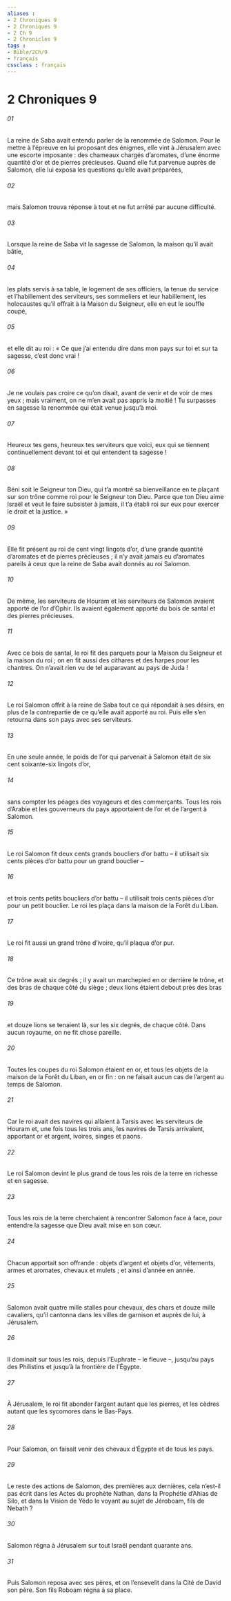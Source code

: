 ```yaml
---
aliases : 
- 2 Chroniques 9
- 2 Chroniques 9
- 2 Ch 9
- 2 Chronicles 9
tags : 
- Bible/2Ch/9
- français
cssclass : français
---
```


# 2 Chroniques 9

###### 01
La reine de Saba avait entendu parler de la renommée de Salomon. Pour le mettre à l’épreuve en lui proposant des énigmes, elle vint à Jérusalem avec une escorte imposante : des chameaux chargés d’aromates, d’une énorme quantité d’or et de pierres précieuses. Quand elle fut parvenue auprès de Salomon, elle lui exposa les questions qu’elle avait préparées,
###### 02
mais Salomon trouva réponse à tout et ne fut arrêté par aucune difficulté.
###### 03
Lorsque la reine de Saba vit la sagesse de Salomon, la maison qu’il avait bâtie,
###### 04
les plats servis à sa table, le logement de ses officiers, la tenue du service et l’habillement des serviteurs, ses sommeliers et leur habillement, les holocaustes qu’il offrait à la Maison du Seigneur, elle en eut le souffle coupé,
###### 05
et elle dit au roi : « Ce que j’ai entendu dire dans mon pays sur toi et sur ta sagesse, c’est donc vrai !
###### 06
Je ne voulais pas croire ce qu’on disait, avant de venir et de voir de mes yeux ; mais vraiment, on ne m’en avait pas appris la moitié ! Tu surpasses en sagesse la renommée qui était venue jusqu’à moi.
###### 07
Heureux tes gens, heureux tes serviteurs que voici, eux qui se tiennent continuellement devant toi et qui entendent ta sagesse !
###### 08
Béni soit le Seigneur ton Dieu, qui t’a montré sa bienveillance en te plaçant sur son trône comme roi pour le Seigneur ton Dieu. Parce que ton Dieu aime Israël et veut le faire subsister à jamais, il t’a établi roi sur eux pour exercer le droit et la justice. »
###### 09
Elle fit présent au roi de cent vingt lingots d’or, d’une grande quantité d’aromates et de pierres précieuses ; il n’y avait jamais eu d’aromates pareils à ceux que la reine de Saba avait donnés au roi Salomon.
###### 10
De même, les serviteurs de Houram et les serviteurs de Salomon avaient apporté de l’or d’Ophir. Ils avaient également apporté du bois de santal et des pierres précieuses.
###### 11
Avec ce bois de santal, le roi fit des parquets pour la Maison du Seigneur et la maison du roi ; on en fit aussi des cithares et des harpes pour les chantres. On n’avait rien vu de tel auparavant au pays de Juda !
###### 12
Le roi Salomon offrit à la reine de Saba tout ce qui répondait à ses désirs, en plus de la contrepartie de ce qu’elle avait apporté au roi. Puis elle s’en retourna dans son pays avec ses serviteurs.
###### 13
En une seule année, le poids de l’or qui parvenait à Salomon était de six cent soixante-six lingots d’or,
###### 14
sans compter les péages des voyageurs et des commerçants. Tous les rois d’Arabie et les gouverneurs du pays apportaient de l’or et de l’argent à Salomon.
###### 15
Le roi Salomon fit deux cents grands boucliers d’or battu – il utilisait six cents pièces d’or battu pour un grand bouclier –
###### 16
et trois cents petits boucliers d’or battu – il utilisait trois cents pièces d’or pour un petit bouclier. Le roi les plaça dans la maison de la Forêt du Liban.
###### 17
Le roi fit aussi un grand trône d’ivoire, qu’il plaqua d’or pur.
###### 18
Ce trône avait six degrés ; il y avait un marchepied en or derrière le trône, et des bras de chaque côté du siège ; deux lions étaient debout près des bras
###### 19
et douze lions se tenaient là, sur les six degrés, de chaque côté. Dans aucun royaume, on ne fit chose pareille.
###### 20
Toutes les coupes du roi Salomon étaient en or, et tous les objets de la maison de la Forêt du Liban, en or fin : on ne faisait aucun cas de l’argent au temps de Salomon.
###### 21
Car le roi avait des navires qui allaient à Tarsis avec les serviteurs de Houram et, une fois tous les trois ans, les navires de Tarsis arrivaient, apportant or et argent, ivoires, singes et paons.
###### 22
Le roi Salomon devint le plus grand de tous les rois de la terre en richesse et en sagesse.
###### 23
Tous les rois de la terre cherchaient à rencontrer Salomon face à face, pour entendre la sagesse que Dieu avait mise en son cœur.
###### 24
Chacun apportait son offrande : objets d’argent et objets d’or, vêtements, armes et aromates, chevaux et mulets ; et ainsi d’année en année.
###### 25
Salomon avait quatre mille stalles pour chevaux, des chars et douze mille cavaliers, qu’il cantonna dans les villes de garnison et auprès de lui, à Jérusalem.
###### 26
Il dominait sur tous les rois, depuis l’Euphrate – le fleuve –, jusqu’au pays des Philistins et jusqu’à la frontière de l’Égypte.
###### 27
À Jérusalem, le roi fit abonder l’argent autant que les pierres, et les cèdres autant que les sycomores dans le Bas-Pays.
###### 28
Pour Salomon, on faisait venir des chevaux d’Égypte et de tous les pays.
###### 29
Le reste des actions de Salomon,
des premières aux dernières,
cela n’est-il pas écrit dans les Actes du prophète Nathan,
dans la Prophétie d’Ahias de Silo,
et dans la Vision de Yédo le voyant
au sujet de Jéroboam, fils de Nebath ?
###### 30
Salomon régna à Jérusalem sur tout Israël pendant quarante ans.
###### 31
Puis Salomon reposa avec ses pères,
et on l’ensevelit dans la Cité de David son père.
Son fils Roboam régna à sa place.
